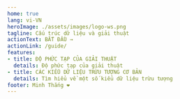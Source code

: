 ```yaml
---
home: true
lang: vi-VN
heroImage: ./assets/images/logo-ws.png
tagline: Cấu trúc dữ liệu và giải thuật
actionText: BẮT ĐẦU →
actionLink: /guide/
features:
- title: ĐỘ PHỨC TẠP CỦA GIẢI THUẬT
  details: Độ phức tạp của giải thuật
- title: CÁC KIỂU DỮ LIỆU TRỪU TƯỢNG CƠ BẢN
  details: Tìm hiểu về một số kiểu dữ liệu trừu tượng
footer: Minh Thắng ❤️
---
```

